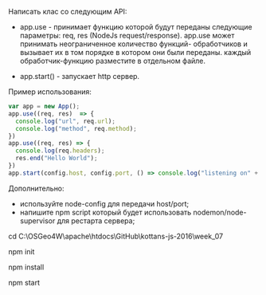 Написать клас со следующим API: 

- app.use - принимает функцию которой будут переданы следующие параметры: req, res (NodeJs request/response). 
app.use может принимать неограниченное количество функций-
обработчиков и вызывает их в том порядке в котором они были переданы.
каждый обработчик-функцию разместите в отдельном файле.

- app.start() - запускает http сервер.

Пример использования:
```js
var app = new App();
app.use((req, res)  => {
  console.log("url", req.url); 
  console.log("method", req.method); 
})
app.use((req, res) => {
  console.log(req.headers); 
  res.end("Hello World");
})
app.start(config.host, config.port, () => console.log("listening on" + config.port))
```
Дополнительно: 
- используйте node-config для передачи host/port; 
- напишите npm script который будет использовать nodemon/node-supervisor для рестарта сервера; 



cd C:\OSGeo4W\apache\htdocs\GitHub\kottans-js-2016\week_07

npm init

npm install

npm start


